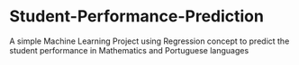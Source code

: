 # Student-Performance-Prediction
A simple Machine Learning Project using Regression concept to predict the student performance in Mathematics and Portuguese languages
